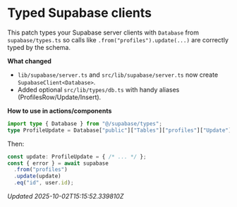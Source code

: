 # Typed Supabase clients

This patch types your Supabase server clients with `Database` from `supabase/types.ts` so calls like `.from("profiles").update(...)` are correctly typed by the schema.

**What changed**
- `lib/supabase/server.ts` and `src/lib/supabase/server.ts` now create `SupabaseClient<Database>`.
- Added optional `src/lib/types/db.ts` with handy aliases (ProfilesRow/Update/Insert).

**How to use in actions/components**
```ts
import type { Database } from "@/supabase/types";
type ProfileUpdate = Database["public"]["Tables"]["profiles"]["Update"];
```

Then:
```ts
const update: ProfileUpdate = { /* ... */ };
const { error } = await supabase
  .from("profiles")
  .update(update)
  .eq("id", user.id);
```

_Updated 2025-10-02T15:15:52.339810Z_
